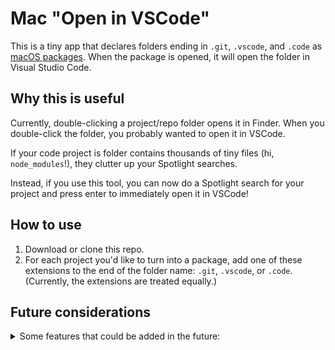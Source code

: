 # Mac "Open in VSCode"

This is a tiny app that declares folders ending in `.git`, `.vscode`, and
`.code` as [macOS packages]. When the package is opened, it will open the folder
in Visual Studio Code.

[macos packages]: https://en.wikipedia.org/wiki/Package_(macOS)

## Why this is useful

Currently, double-clicking a project/repo folder opens it in Finder. When you
double-click the folder, you probably wanted to open it in VSCode.

If your code project is folder contains thousands of tiny files (hi,
`node_modules`!), they clutter up your Spotlight searches.

Instead, if you use this tool, you can now do a Spotlight search for your
project and press enter to immediately open it in VSCode!

## How to use

1. Download or clone this repo.
2. For each project you'd like to turn into a package, add one of these
   extensions to the end of the folder name: `.git`, `.vscode`, or `.code`.
   (Currently, the extensions are treated equally.)

## Future considerations

<details>

<summary>Some features that could be added in the future:</summary>

- [ ] Allow setting a preference to change the app the file opens in.
  - Workaround, edit the id near the bottom of this file:
    `Code Project Launcher.app/Contents/MacOS/Code Project Launcher`.
- [ ] Look into which supported extensions (`.git`, `.vscode`, `.code`) makes
      the most sense for most users, and perhaps change the app to only support
      that one.
- [ ] Allow a different app per extension.
- [ ] Allow showing a prompt for the user to choose which app to open the folder
      in.
- [ ] Add a Uniform Type Identifier to the type declaration such that the "Open
      With" menu shows more relevant results. (It probably should be
      `public.folder`.)

</details>
